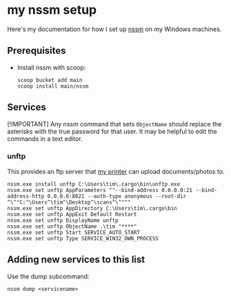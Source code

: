 # my nssm setup

Here's my documentation for how I set up [nssm](https://nssm.cc/) on my Windows machines.

## Prerequisites

- Install nssm with scoop:

  ```shell
  scoop bucket add main
  scoop install main/nssm
  ```

## Services

[!IMPORTANT]
Any nssm command that sets `ObjectName` should replace the
asterisks with the true password for that user. It may be helpful to edit the
commands in a text editor.

### unftp

This provides an ftp server that [my printer](https://github.com/t-mart/brother-mfc-7860dw-setup) can upload documents/photos to.

```shell
nssm.exe install unftp C:\Users\tim\.cargo\bin\unftp.exe
nssm.exe set unftp AppParameters ^"--bind-address 0.0.0.0:21 --bind-address-http 0.0.0.0:8021 --auth-type anonymous --root-dir ^\^"C:^\Users^\tim^\Desktop^\scans^\^"^"
nssm.exe set unftp AppDirectory C:\Users\tim\.cargo\bin
nssm.exe set unftp AppExit Default Restart
nssm.exe set unftp DisplayName unftp
nssm.exe set unftp ObjectName .\tim "****"
nssm.exe set unftp Start SERVICE_AUTO_START
nssm.exe set unftp Type SERVICE_WIN32_OWN_PROCESS
```

## Adding new services to this list

Use the dump subcommand:

```shell
nssm dump <servicename>
```
